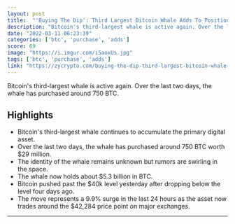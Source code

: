 ```yaml
---
layout: post
title:  "'Buying The Dip': Third Largest Bitcoin Whale Adds To Position With A $29 Million BTC Purchase"
description: "Bitcoin's third-largest whale is active again. Over the last two days, the whale has purchased around 750 BTC."
date: "2022-03-11 06:23:39"
categories: ['btc', 'purchase', 'adds']
score: 69
image: "https://i.imgur.com/i5aoxUs.jpg"
tags: ['btc', 'purchase', 'adds']
link: "https://zycrypto.com/buying-the-dip-third-largest-bitcoin-whale-adds-to-position-with-a-29-million-btc-purchase/"
---
```


Bitcoin's third-largest whale is active again. Over the last two days, the whale has purchased around 750 BTC.

## Highlights

- Bitcoin's third-largest whale continues to accumulate the primary digital asset.
- Over the last two days, the whale has purchased around 750 BTC worth $29 million.
- The identity of the whale remains unknown but rumors are swirling in the space.
- The whale now holds about $5.3 billion in BTC.
- Bitcoin pushed past the $40k level yesterday after dropping below the level four days ago.
- The move represents a 9.9% surge in the last 24 hours as the asset now trades around the $42,284 price point on major exchanges.

---
